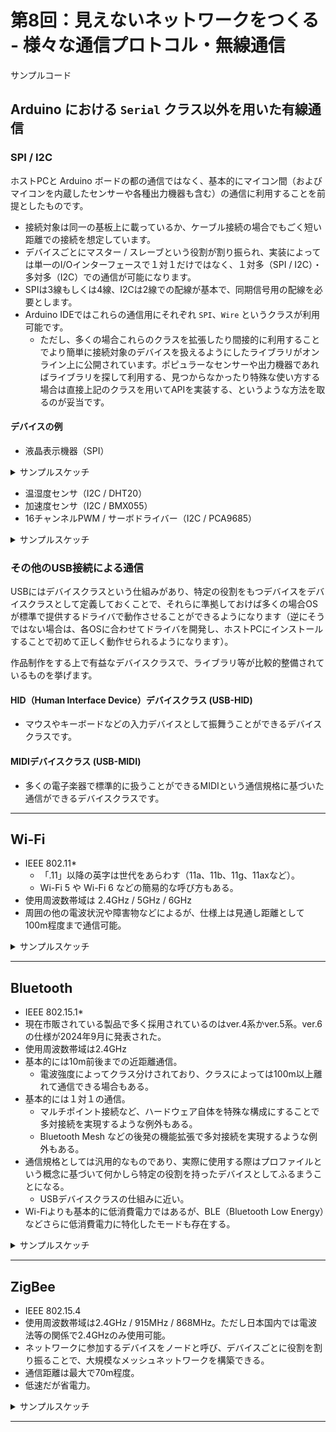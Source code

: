 # 第8回：見えないネットワークをつくる - 様々な通信プロトコル・無線通信

サンプルコード

## Arduino における ```Serial``` クラス以外を用いた有線通信

### SPI / I2C

ホストPCと Arduino ボードの都の通信ではなく、基本的にマイコン間（およびマイコンを内蔵したセンサーや各種出力機器も含む）の通信に利用することを前提としたものです。

- 接続対象は同一の基板上に載っているか、ケーブル接続の場合でもごく短い距離での接続を想定しています。
- デバイスごとにマスター / スレーブという役割が割り振られ、実装によっては単一のI/Oインターフェースで１対１だけではなく、１対多（SPI / I2C）・多対多（I2C）での通信が可能になります。
- SPIは3線もしくは4線、I2Cは2線での配線が基本で、同期信号用の配線を必要とします。
- Arduino IDEではこれらの通信用にそれぞれ ```SPI```、```Wire``` というクラスが利用可能です。
  - ただし、多くの場合これらのクラスを拡張したり間接的に利用することでより簡単に接続対象のデバイスを扱えるようにしたライブラリがオンライン上に公開されています。ポピュラーなセンサーや出力機器であればライブラリを探して利用する、見つからなかったり特殊な使い方する場合は直接上記のクラスを用いてAPIを実装する、というような方法を取るのが妥当です。

#### デバイスの例

- 液晶表示機器（SPI）

<details>
<summary>サンプルスケッチ</summary>

```c++
```
</details>

- 温湿度センサ（I2C / DHT20）
- 加速度センサ（I2C / BMX055）
- 16チャンネルPWM / サーボドライバー（I2C / PCA9685）

<details>
<summary>サンプルスケッチ</summary>

```c++
```
</details>

### その他のUSB接続による通信

USBにはデバイスクラスという仕組みがあり、特定の役割をもつデバイスをデバイスクラスとして定義しておくことで、それらに準拠しておけば多くの場合OSが標準で提供するドライバで動作させることができるようになります（逆にそうではない場合は、各OSに合わせてドライバを開発し、ホストPCにインストールすることで初めて正しく動作せられるようになります）。

作品制作をする上で有益なデバイスクラスで、ライブラリ等が比較的整備されているものを挙げます。

#### HID（Human Interface Device）デバイスクラス (USB-HID)

- マウスやキーボードなどの入力デバイスとして振舞うことができるデバイスクラスです。

#### MIDIデバイスクラス (USB-MIDI)

- 多くの電子楽器で標準的に扱うことができるMIDIという通信規格に基づいた通信ができるデバイスクラスです。

---

## Wi-Fi

- IEEE 802.11*
  - 「.11」以降の英字は世代をあらわす（11a、11b、11g、11axなど）。
  - Wi-Fi 5 や Wi-Fi 6 などの簡易的な呼び方もある。
- 使用周波数帯域は 2.4GHz / 5GHz / 6GHz
- 周囲の他の電波状況や障害物などによるが、仕様上は見通し距離として100m程度まで通信可能。

<details>
<summary>サンプルスケッチ</summary>

```c++
```
</details>

---

## Bluetooth

- IEEE 802.15.1*
- 現在市販されている製品で多く採用されているのはver.4系かver.5系。ver.6の仕様が2024年9月に発表された。
- 使用周波数帯域は2.4GHz
- 基本的には10m前後までの近距離通信。
  - 電波強度によってクラス分けされており、クラスによっては100m以上離れて通信できる場合もある。
- 基本的には１対１の通信。
  - マルチポイント接続など、ハードウェア自体を特殊な構成にすることで多対接続を実現するような例外もある。
  - Bluetooth Mesh などの後発の機能拡張で多対接続を実現するような例外もある。
- 通信規格としては汎用的なものであり、実際に使用する際はプロファイルという概念に基づいて何かしら特定の役割を持ったデバイスとしてふるまうことになる。
  - USBデバイスクラスの仕組みに近い。
- Wi-Fiよりも基本的に低消費電力ではあるが、BLE（Bluetooth Low Energy）などさらに低消費電力に特化したモードも存在する。

<details>
<summary>サンプルスケッチ</summary>

```c++
```
</details>

---

## ZigBee

- IEEE 802.15.4
- 使用周波数帯域は2.4GHz / 915MHz / 868MHz。ただし日本国内では電波法等の関係で2.4GHzのみ使用可能。
- ネットワークに参加するデバイスをノードと呼び、デバイスごとに役割を割り振ることで、大規模なメッシュネットワークを構築できる。
- 通信距離は最大で70m程度。
- 低速だが省電力。

<details>
<summary>サンプルスケッチ</summary>

```c++
```
</details>

---
